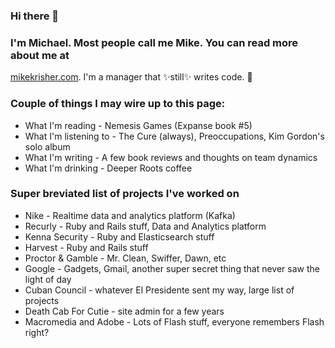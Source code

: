 ### Hi there 👋

### I'm Michael. Most people call me Mike. You can read more about me at 
[mikekrisher.com](http://mikekrisher.com). I'm a manager that ✨still✨ writes 
code. 🤔

### Couple of things I may wire up to this page:
- What I'm reading - Nemesis Games (Expanse book #5)
- What I'm listening to - The Cure (always), Preoccupations, Kim Gordon's solo album
- What I'm writing - A few book reviews and thoughts on team dynamics
- What I'm drinking -  Deeper Roots coffee

### Super breviated list of projects I've worked on
- Nike - Realtime data and analytics platform (Kafka)
- Recurly - Ruby and Rails stuff, Data and Analytics platform
- Kenna Security - Ruby and Elasticsearch stuff
- Harvest - Ruby and Rails stuff
- Proctor & Gamble - Mr. Clean, Swiffer, Dawn, etc
- Google - Gadgets, Gmail, another super secret thing that never saw the light of day
- Cuban Council - whatever El Presidente sent my way, large list of projects
- Death Cab For Cutie - site admin for a few years
- Macromedia and Adobe - Lots of Flash stuff, everyone remembers Flash right?

